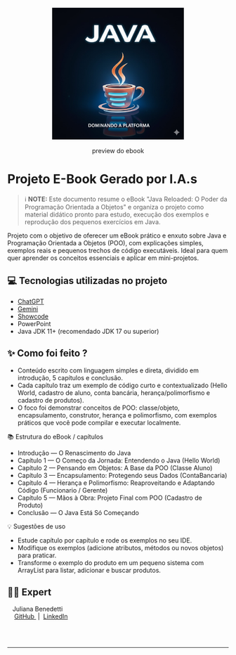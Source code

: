 <p align="center">
<img 
    src="./assets/Img capa Ebook.jpg"
    width="300"
/>

</p>

<p align="center">
    preview do ebook
</p>



# Projeto E-Book Gerado por I.A.s


 > ℹ️ **NOTE:** Este documento resume o eBook "Java Reloaded: O Poder da Programação Orientada a Objetos" e organiza o projeto como material didático pronto para estudo, execução dos exemplos e reprodução dos pequenos exercícios em Java.

Projeto com o objetivo de oferecer um eBook prático e enxuto sobre Java e Programação Orientada a Objetos (POO), com explicações simples, exemplos reais e pequenos trechos de código executáveis. Ideal para quem quer aprender os conceitos essenciais e aplicar em mini-projetos.


## 💻 Tecnologias utilizadas no projeto

- [ChatGPT](https://chat.openai.com/) 
- [Gemini](https://gemini.google.com/?hl=pt-BR)
- [Showcode](https://showcode.app/)
- PowerPoint
- Java JDK 11+ (recomendado JDK 17 ou superior)


## ✨ Como foi feito ?

- Conteúdo escrito com linguagem simples e direta, dividido em introdução, 5 capítulos e conclusão.
- Cada capítulo traz um exemplo de código curto e contextualizado (Hello World, cadastro de aluno, conta bancária, herança/polimorfismo e cadastro de produtos).
- O foco foi demonstrar conceitos de POO: classe/objeto, encapsulamento, construtor, herança e polimorfismo, com exemplos práticos que você pode compilar e executar localmente.


📚 Estrutura do eBook / capítulos

- Introdução — O Renascimento do Java
- Capítulo 1 — O Começo da Jornada: Entendendo o Java (Hello World)
- Capítulo 2 — Pensando em Objetos: A Base da POO (Classe Aluno)
- Capítulo 3 — Encapsulamento: Protegendo seus Dados (ContaBancaria)
- Capítulo 4 — Herança e Polimorfismo: Reaproveitando e Adaptando Código (Funcionario / Gerente)
- Capítulo 5 — Mãos à Obra: Projeto Final com POO (Cadastro de Produto)
- Conclusão — O Java Está Só Começando


💡 Sugestões de uso

- Estude capítulo por capítulo e rode os exemplos no seu IDE.
- Modifique os exemplos (adicione atributos, métodos ou novos objetos) para praticar.
- Transforme o exemplo do produto em um pequeno sistema com ArrayList<Produto> para listar, adicionar e buscar produtos.


## 👨‍💻 Expert

<p>
    <p>&nbsp&nbsp&nbspJuliana Benedetti<br>
    &nbsp&nbsp&nbsp
    <a 
        href="https://github.com/JujuBene">
        GitHub
    </a>
    &nbsp;|&nbsp;
    <a 
        href="https://www.linkedin.com/in/juliana-magiero-benedetti/">
        LinkedIn
    </a>
 
   
   
</p>
<br/><br/>
<p>

---
